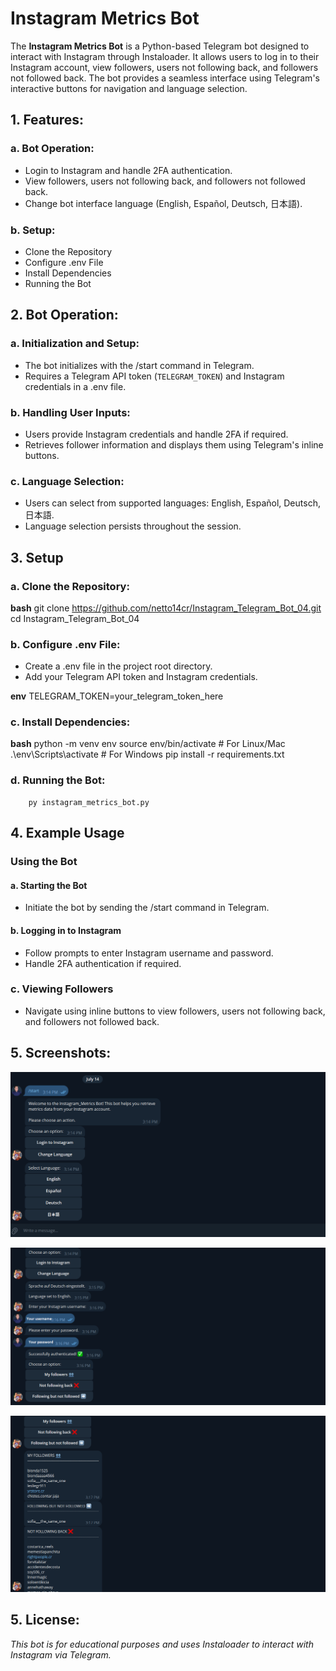 # Instagram Metrics Bot

The **Instagram Metrics Bot** is a Python-based Telegram bot designed to interact with Instagram through Instaloader. It allows users to log in to their Instagram account, view followers, users not following back, and followers not followed back. The bot provides a seamless interface using Telegram's interactive buttons for navigation and language selection.

## 1. Features:

### a. Bot Operation:

- Login to Instagram and handle 2FA authentication.
- View followers, users not following back, and followers not followed back.
- Change bot interface language (English, Español, Deutsch, 日本語).

### b. Setup:

- Clone the Repository
- Configure .env File
- Install Dependencies
- Running the Bot

## 2. Bot Operation:

### a. Initialization and Setup:

- The bot initializes with the /start command in Telegram.
- Requires a Telegram API token (`TELEGRAM_TOKEN`) and Instagram credentials in a .env file.

### b. Handling User Inputs:

- Users provide Instagram credentials and handle 2FA if required.
- Retrieves follower information and displays them using Telegram's inline buttons.

### c. Language Selection:

- Users can select from supported languages: English, Español, Deutsch, 日本語.
- Language selection persists throughout the session.

## 3. Setup

### a. Clone the Repository:

**bash**
        git clone https://github.com/netto14cr/Instagram_Telegram_Bot_04.git
        cd Instagram_Telegram_Bot_04


### b. Configure .env File:
- Create a .env file in the project root directory.
- Add your Telegram API token and Instagram credentials.

**env**
        TELEGRAM_TOKEN=your_telegram_token_here

### c. Install Dependencies:
**bash**
        python -m venv env
        source env/bin/activate  # For Linux/Mac
        .\env\Scripts\activate  # For Windows
        pip install -r requirements.txt

### d. Running the Bot:
        py instagram_metrics_bot.py

## 4. Example Usage

### Using the Bot

#### a. Starting the Bot

- Initiate the bot by sending the /start command in Telegram.

#### b. Logging in to Instagram

- Follow prompts to enter Instagram username and password.
- Handle 2FA authentication if required.

### c. Viewing Followers
- Navigate using inline buttons to view followers, users not following back, and followers not followed back.


## 5. Screenshots:

![Image from question 1](screenshots/screenshot1.png)

![Image from question 2](screenshots/screenshot2.png)

![Image from question 3](screenshots/screenshot3.png)


## 5. License:
*This bot is for educational purposes and uses Instaloader to interact with Instagram via Telegram.*